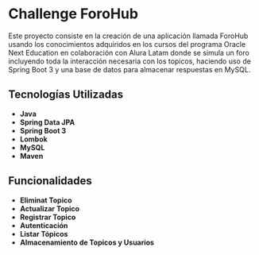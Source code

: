 # Challenge ForoHub

Este proyecto consiste en la creación de una aplicación llamada ForoHub usando los conocimientos adquiridos en los cursos del programa Oracle Next Education en colaboración con Alura Latam donde se simula un foro incluyendo toda la interacción necesaria con los topicos, haciendo uso de Spring Boot 3 y una base de datos para almacenar respuestas en MySQL.

## Tecnologías Utilizadas

- **Java** 
- **Spring Data JPA** 
- **Spring Boot 3** 
- **Lombok** 
- **MySQL**
- **Maven** 

## Funcionalidades 

- **Eliminat Topico** 
- **Actualizar Topico** 
- **Registrar Topico** 
- **Autenticación** 
- **Listar Tópicos** 
- **Almacenamiento de Topicos y Usuarios**
